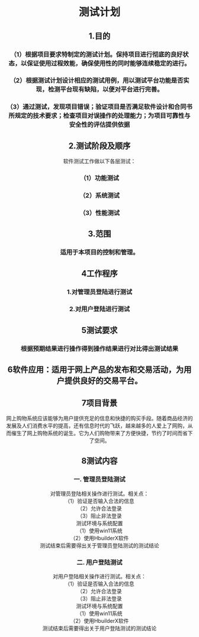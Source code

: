 <center>  

# 测试计划
##  1.目的
### （1）根据项目要求特制定的测试计划。保持项目进行彻底的良好状态，以保证使用过程效能，确保使用性的同时能够连续稳定的进行。
### （2）根据测试计划设计相应的测试用例，用以测试平台功能是否实现，检测平台现有缺陷，以便对平台进行完善。
### （3）通过测试，发现项目错误；验证项目是否满足软件设计和合同书所规定的技术要求；检查项目对误操作的处理能力；为项目可靠性与安全性的评估提供依据
##  2.测试阶段及顺序
软件测试工作做以下各层测试：
### （1）功能测试
### （2）系统测试
### （3）性能测试
##  3.范围<br>
### 适用于本项目的控制和管理。<br>
##  4工作程序<br>
### 1.对管理员登陆进行测试<br>
### 2.对用户登陆进行测试<br>
##  5测试要求<br>
### 根据预期结果进行操作得到操作结果进行对比得出测试结果<br>
##  6软件应用：适用于网上产品的发布和交易活动，为用户提供良好的交易平台。
##  7项目背景
网上购物系统应该能够为用户提供充足的信息和快捷的购买手段。随着商品经济的发展及人们消费水平的提高，还有信息时代的飞跃，越来越多的人爱上了网购，从而催生了网上购物系统的诞生。它为人们购物带来了方便快捷，节约了时间而省下了空间。
##  8测试内容<br>
### 一. 管理员登陆测试<br>
对管理员登陆相关操作进行测试。相关点：<br>
（1）验证是否输入合法的信息<br>
（2）允许合法登录<br>
（3）阻止非法登录<br>
测试环境与系统配置<br>
（1）使用win11系统<br>
（2）使用HbuilderX软件<br>
测试结束后需要得出关于管理员登陆测试的测试结论<br>
### 二. 用户登陆测试<br>
对用户登陆相关操作进行测试。相关点：<br>
（1）验证是否输入合法的信息<br>
（2）允许合法登录<br>
（3）阻止非法登录<br>
测试环境与系统配置<br>
（1）使用win11系统<br>
（2）使用HbuilderX软件<br>
测试结束后需要得出关于用户登陆测试的测试结论<br>
